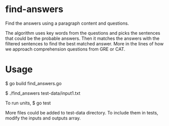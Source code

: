 # find-answers
Find the answers using a paragraph content and questions.

The algorithm uses key words from the questions and picks the sentences that could be the probable answers.
Then it matches the answers with the filtered sentences to find the best matched answer.
More in the lines of how we approach comprehension questions from GRE or CAT.

# Usage
$ go build find_answers.go
 
$ ./find_answers test-data/input1.txt

To run units,
$ go test


More files could be added to test-data directory. To include them in tests, modify the inputs and outputs array.